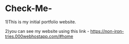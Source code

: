 # Check-Me-
1)This is my initial portfolio website.



2)you can see my website using this link - https://non-iron-tries.000webhostapp.com/#home
